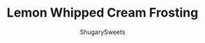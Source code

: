 ---
layout: ../../layouts/MarkdownPostLayout.astro
title: Lemon Whipped Cream Frosting
author: ShugarySweets
pubDate: 2018-10-28
description: "Light and refreshing, this Lemon Whipped Cream Frosting recipe is the perfect addition to homemade lemon cupcakes."
image_url: https://www.shugarysweets.com/wp-content/uploads/2018/02/lemon-whipped-cream-frosting-1.jpg
tags: ["Basics","American"]
calories: 98
protein: 1
carbohydrates: 7
fats: 8
fiber: 0
ingredients: ["24 lemon cupcakes, baked and cooled","2 cups heavy whipping cream","1 cup powdered sugar","1 teaspoon lemon extract","1 lemon, zested","1 teaspoon instant clear jel"]
serves: 24
time: "1 hour 50 minutes"
prepTime: "20 minutes"
instructions: ["In a large mixing bowl, beat heavy cream with a whisk (attached to a stand mixer or a handheld electric mixer) for 2-3 minutes until thickened. Slowly beat in the powdered sugar,lemon extract, lemon zest, and clear jel.","Beat an additional 2-3 minutes until desired consistency.","Frost cooled cupcakes and refrigerate for one hour. Serve cold and enjoy. Keep cupcakes in refrigerator for up to 3 days."]
nutrition: ["98 calories","7 grams carbohydrates","25 milligrams cholesterol","8 grams fat","0 grams fiber","1 grams protein","5 grams saturated fat","13 milligrams sodium","6 grams sugar","0 grams trans fat","2 grams unsaturated fat"]
---